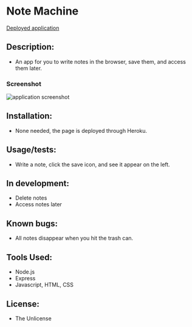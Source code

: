 
# Note Machine

[Deployed application](https://dry-cliffs-67720.herokuapp.com/)

## Description:
* An app for you to write notes in the browser, save them, and access them later.
### Screenshot
<img src="https://coryjquirk.github.io/note-taker/screenshot.PNG" alt="application screenshot">

## Installation:
* None needed, the page is deployed through Heroku.


## Usage/tests:
* Write a note, click the save icon, and see it appear on the left.

## In development:
* Delete notes
* Access notes later

## Known bugs:
* All notes disappear when you hit the trash can.

## Tools Used:
* Node.js
* Express
* Javascript, HTML, CSS

## License:
* The Unlicense